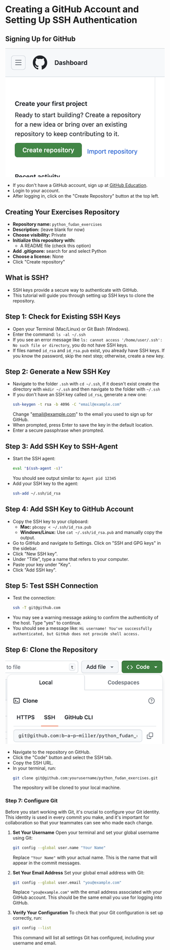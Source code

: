 # Creating a GitHub Account and Setting Up SSH Authentication

## Signing Up for GitHub
![GitHub Signup](figures/github_1.png)
- If you don't have a GitHub account, sign up at [GitHub Education](https://github.com/edu).
- Login to your account.
- After logging in, click on the "Create Repository" button at the top left.

## Creating Your Exercises Repository
- **Repository name:** `python_fudan_exercises`
- **Description:** (leave blank for now)
- **Choose visibility:** Private
- **Initialize this repository with:**
  - A README file (check this option)
- **Add .gitignore:** search for and select Python
- **Choose a license:** None
- Click "Create repository"

## What is SSH?
- SSH keys provide a secure way to authenticate with GitHub.
- This tutorial will guide you through setting up SSH keys to clone the repository.

## Step 1: Check for Existing SSH Keys
- Open your Terminal (Mac/Linux) or Git Bash (Windows).
- Enter the command: `ls -al ~/.ssh`
- If you see an error message like `ls: cannot access '/home/user/.ssh': No such file or directory`, you do not have SSH keys.
- If files named `id_rsa` and `id_rsa.pub` exist, you already have SSH keys. If you know the password, skip the next step; otherwise, create a new key.

## Step 2: Generate a New SSH Key
- Navigate to the folder `.ssh` with `cd ~/.ssh`, if it doesn't exist create the directory with `mkdir ~/.ssh` and then navigate to the folder with `~/.ssh`
- If you don't have an SSH key called `id_rsa`, generate a new one:
  ```bash
  ssh-keygen -t rsa -b 4096 -C "email@example.com"
  ```
  Change "email@example.com" to the email you used to sign up for GitHub.
- When prompted, press Enter to save the key in the default location.
- Enter a secure passphrase when prompted.

## Step 3: Add SSH Key to SSH-Agent
- Start the SSH agent:
  ```bash
  eval "$(ssh-agent -s)"
  ```
  You should see output similar to: `Agent pid 12345`
- Add your SSH key to the agent:
  ```bash
  ssh-add ~/.ssh/id_rsa
  ```

## Step 4: Add SSH Key to GitHub Account
- Copy the SSH key to your clipboard:
  - **Mac:** `pbcopy < ~/.ssh/id_rsa.pub`
  - **Windows/Linux:** Use `cat ~/.ssh/id_rsa.pub` and manually copy the output.
- Go to GitHub and navigate to Settings. Click on "SSH and GPG keys" in the sidebar.
- Click "New SSH key".
- Under "Title", type a name that refers to your computer.
- Paste your key under "Key".
- Click "Add SSH key".

## Step 5: Test SSH Connection
- Test the connection:
  ```bash
  ssh -T git@github.com
  ```
- You may see a warning message asking to confirm the authenticity of the host. Type "yes" to continue.
- You should see a message like: `Hi username! You've successfully authenticated, but GitHub does not provide shell access.`

## Step 6: Clone the Repository
![GitHub Clone](figures/github_2.png)
- Navigate to the repository on GitHub.
- Click the "Code" button and select the SSH tab.
- Copy the SSH URL.
- In your terminal, run:
  ```bash
  git clone git@github.com:yourusername/python_fudan_exercises.git
  ```
  The repository will be cloned to your local machine.

### Step 7: Configure Git

Before you start working with Git, it's crucial to configure your Git identity. This identity is used in every commit you make, and it's important for collaboration so that your teammates can see who made each change.

1. **Set Your Username**
   Open your terminal and set your global username using Git:
   ```bash
   git config --global user.name "Your Name"
   ```
   Replace `"Your Name"` with your actual name. This is the name that will appear in the commit messages.

2. **Set Your Email Address**
   Set your global email address with Git:
   ```bash
   git config --global user.email "you@example.com"
   ```
   Replace `"you@example.com"` with the email address associated with your GitHub account. This should be the same email you use for logging into GitHub.

3. **Verify Your Configuration**
   To check that your Git configuration is set up correctly, run:
   ```bash
   git config --list
   ```
   This command will list all settings Git has configured, including your username and email.
